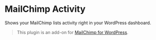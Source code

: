 # MailChimp Activity

Shows your MailChimp lists activity right in your WordPress dashboard.

> This plugin is an add-on for [MailChimp for WordPress](https://mc4wp.com).
